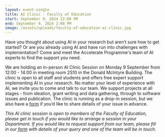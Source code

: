 ```yaml
---
layout: event-single
title: AI Clinic - Faculty of Education
start: September 9, 2024 12:00 PM
end: September 9, 2024 2:00 PM
image: /assets/uploads/faculty-of-education-ai-clinic.jpg
---
```

Have you thought about using AI in your research but aren’t sure how to get started? Or are you already using AI and have run into challenges with implementation? Come and meet the Accelerate Programme's team of AI experts to find the support you need. 

We are holding an in-person AI Clinic Session on Monday 9 September from 12:00 - 14:00 in meeting room 2S10 in the Donald McIntyre Building. The clinic is open to all staff and students and offers free expert support implementing AI in your research. No matter your level of experience with AI, we invite you to come and talk to our team. We support projects at all stages - from ideation, grant writing and data gathering, through to software issues and publication. The clinic is running as a drop-in session, but we also have a [form](https://forms.office.com/Pages/ResponsePage.aspx?id=RQSlSfq9eUut41R7TzmG6SaVOxbmBOdAg9GzbnrB5IRUNDhIUjNCRkI0SjFaV1Y2VDRTR1pPWTNKOS4u) if you’d like to share details of your issue in advance. 

*T﻿his AI clinic session is open to members of the Faculty of Education, please get in touch if you would like to arrange a session in your Department. If you would like to request support from our team, please fill in our [form](https://forms.office.com/Pages/ResponsePage.aspx?id=RQSlSfq9eUut41R7TzmG6SaVOxbmBOdAg9GzbnrB5IRUNDhIUjNCRkI0SjFaV1Y2VDRTR1pPWTNKOS4u) with details of your query and one of the team will be in touch.*